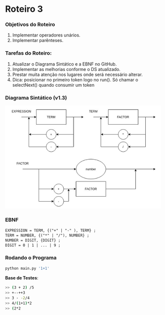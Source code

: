 # Roteiro 3

### Objetivos do Roteiro
1. Implementar operadores unários.
2. Implementar parênteses.

### Tarefas do Roteiro:
1. Atualizar o Diagrama Sintático e a EBNF no GitHub.
2. Implementar as melhorias conforme o DS atualizado.
3. Prestar muita atenção nos lugares onde será necessário alterar.
4. Dica: posicionar no primeiro token logo no run(). Só chamar o selectNext() quando consumir um token

### Diagrama Sintático (v1.3)

![Diagrama sintático](./diagrama-roteiro3.png)

### EBNF

```
EXPRESSION = TERM, {("+" | "-" ), TERM} ;
TERM = NUMBER, {("*" | "/"), NUMBER} ;
NUMBER = DIGIT, {DIGIT} ;
DIGIT = 0 | 1 | ... | 9 ;
```

### Rodando o Programa

``` bash
python main.py '1+1'
```

**Base de Testes**:
```bash
>> (3 + 2) /5
>> +--++3
>> 3 - -2/4
>> 4/(1+1)*2
>> (2*2
```


